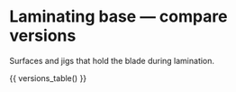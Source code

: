 # Laminating base — compare versions

Surfaces and jigs that hold the blade during lamination.

{{ versions_table() }}
